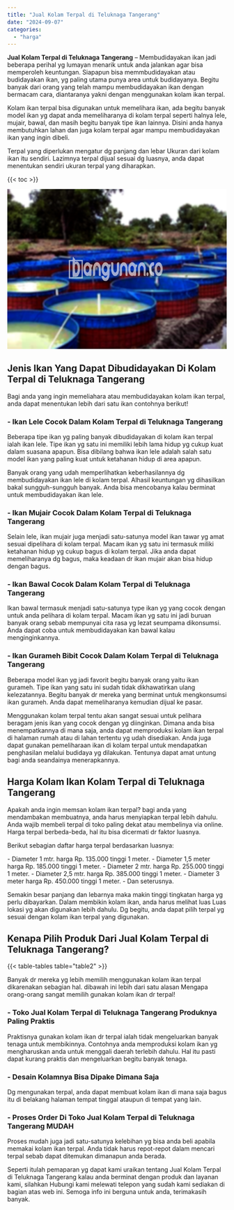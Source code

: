 ```yaml
---
title: "Jual Kolam Terpal di Teluknaga Tangerang"
date: "2024-09-07"
categories: 
  - "harga"
---
```


**Jual Kolam Terpal di Teluknaga Tangerang** – Membudidayakan ikan jadi beberapa perihal yg lumayan menarik untuk anda jalankan agar bisa memperoleh keuntungan. Siapapun bisa memmbudidayakan atau budidayakan ikan, yg paling utama punya area untuk budidayanya. Begitu banyak dari orang yang telah mampu membudidayakan ikan dengan bermacam cara, diantaranya yakni dengan menggunakan kolam ikan terpal.

Kolam ikan terpal bisa digunakan untuk memelihara ikan, ada begitu banyak model ikan yg dapat anda memeliharanya di kolam terpal seperti halnya lele, mujair, bawal, dan masih begitu banyak tipe ikan lainnya. Disini anda hanya membutuhkan lahan dan juga kolam terpal agar mampu membudidayakan ikan yang ingin dibeli.

Terpal yang diperlukan mengatur dg panjang dan lebar Ukuran dari kolam ikan itu sendiri. Lazimnya terpal dijual sesuai dg luasnya, anda dapat menentukan sendiri ukuran terpal yang diharapkan.

{{< toc >}}

![Jual Kolam Terpal di Teluknaga Tangerang](/images/jual-kolam-terpal-42.png)

## Jenis Ikan Yang Dapat Dibudidayakan Di Kolam Terpal di Teluknaga Tangerang

Bagi anda yang ingin memeliahara atau membudidayakan kolam ikan terpal, anda dapat menentukan lebih dari satu ikan contohnya berikut!

### \- Ikan Lele Cocok Dalam Kolam Terpal di Teluknaga Tangerang

Beberapa tipe ikan yg paling banyak dibudidayakan di kolam ikan terpal ialah ikan lele. Tipe ikan yg satu ini memiliki lebih lama hidup yg cukup kuat dalam suasana apapun. Bisa dibilang bahwa ikan lele adalah salah satu model ikan yang paling kuat untuk ketahanan hidup di area apapun.

Banyak orang yang udah memperlihatkan keberhasilannya dg membudidayakan ikan lele di kolam terpal. Alhasil keuntungan yg dihasilkan bakal sungguh-sungguh banyak. Anda bisa mencobanya kalau berminat untuk membudidayakan ikan lele.

### \- Ikan Mujair Cocok Dalam Kolam Terpal di Teluknaga Tangerang

Selain lele, ikan mujair juga menjadi satu-satunya model ikan tawar yg amat sesuai dipelihara di kolam terpal. Macam ikan yg satu ini termasuk miliki ketahanan hidup yg cukup bagus di kolam terpal. Jika anda dapat memeliharanya dg bagus, maka keadaan dr ikan mujair akan bisa hidup dengan bagus.

### \- Ikan Bawal Cocok Dalam Kolam Terpal di Teluknaga Tangerang

Ikan bawal termasuk menjadi satu-satunya type ikan yg yang cocok dengan untuk anda pelihara di kolam terpal. Macam ikan yg satu ini jadi buruan banyak orang sebab mempunyai cita rasa yg lezat seumpama dikonsumsi. Anda dapat coba untuk membudidayakan kan bawal kalau menginginkannya.

### \- Ikan Gurameh Bibit Cocok Dalam Kolam Terpal di Teluknaga Tangerang

Beberapa model ikan yg jadi favorit begitu banyak orang yaitu ikan gurameh. Tipe ikan yang satu ini sudah tidak dikhawatirkan ulang kelezatannya. Begitu banyak dr mereka yang berminat untuk mengkonsumsi ikan gurameh. Anda dapat memeliharanya kemudian dijual ke pasar.

Menggunakan kolam terpal tentu akan sangat sesuai untuk pelihara beragam jenis ikan yang cocok dengan yg diinginkan. Dimana anda bisa menempatkannya di mana saja, anda dapat memproduksi kolam ikan terpal di halaman rumah atau di lahan tertentu yg udah disediakan. Anda juga dapat gunakan pemeliharaan ikan di kolam terpal untuk mendapatkan penghasilan melalui budidaya yg dilakukan. Tentunya dapat amat untung bagi anda seandainya menerapkannya.

## Harga Kolam Ikan Kolam Terpal di Teluknaga Tangerang

Apakah anda ingin memsan kolam ikan terpal? bagi anda yang mendambakan membuatnya, anda harus menyiapkan terpal lebih dahulu. Anda wajib membeli terpal di toko paling dekat atau membelinya via online. Harga terpal berbeda-beda, hal itu bisa dicermati dr faktor luasnya.

Berikut sebagian daftar harga terpal berdasarkan luasnya:

\- Diameter 1 mtr. harga Rp. 135.000 tinggi 1 meter. - Diameter 1,5 meter harga Rp. 185.000 tinggi 1 meter. - Diameter 2 mtr. harga Rp. 255.000 tinggi 1 meter. - Diameter 2,5 mtr. harga Rp. 385.000 tinggi 1 meter. - Diameter 3 meter harga Rp. 450.000 tinggi 1 meter. - Dan seterusnya.

Semakin besar panjang dan lebarnya maka makin tinggi tingkatan harga yg perlu dibayarkan. Dalam membikin kolam ikan, anda harus melihat luas Luas lokasi yg akan digunakan lebih dahulu. Dg begitu, anda dapat pilih terpal yg sesuai dengan kolam ikan terpal yang digunakan.

## Kenapa Pilih Produk Dari Jual Kolam Terpal di Teluknaga Tangerang?

{{< table-tables table="table2" >}}

Banyak dr mereka yg lebih memilih menggunakan kolam ikan terpal dikarenakan sebagian hal. dibawah ini lebih dari satu alasan Mengapa orang-orang sangat memilih gunakan kolam ikan dr terpal!

### \- Toko Jual Kolam Terpal di Teluknaga Tangerang Produknya Paling Praktis

Praktisnya gunakan kolam ikan dr terpal ialah tidak mengeluarkan banyak tenaga untuk membikinnya. Contohnya anda memproduksi kolam ikan yg mengharuskan anda untuk menggali daerah terlebih dahulu. Hal itu pasti dapat kurang praktis dan mengeluarkan begitu banyak tenaga.

### \- Desain Kolamnya Bisa Dipake Dimana Saja

Dg mengunakan terpal, anda dapat membuat kolam ikan di mana saja bagus itu di belakang halaman tempat tinggal ataupun di tempat yang lain.

### \- Proses Order Di Toko Jual Kolam Terpal di Teluknaga Tangerang MUDAH

Proses mudah juga jadi satu-satunya kelebihan yg bisa anda beli apabila memakai kolam ikan terpal. Anda tidak harus repot-repot dalam mencari terpal sebab dapat ditemukan dimanapun anda berada.

Seperti itulah pemaparan yg dapat kami uraikan tentang Jual Kolam Terpal di Teluknaga Tangerang kalau anda berminat dengan produk dan layanan kami, silahkan Hubungi kami melewati telepon yang sudah kami sediakan di bagian atas web ini. Semoga info ini berguna untuk anda, terimakasih banyak.
